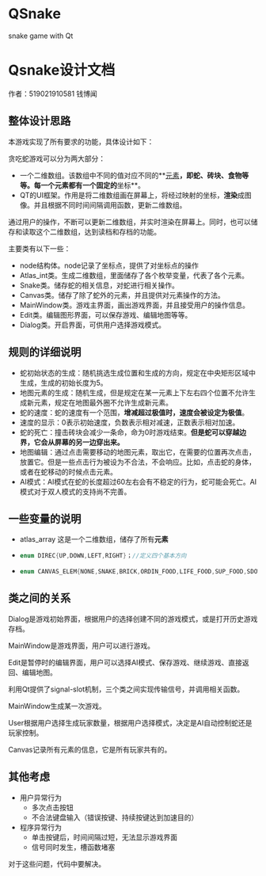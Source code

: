 # QSnake
snake game with Qt

# Qsnake设计文档

作者：519021910581 钱博闻

## 整体设计思路

本游戏实现了所有要求的功能，具体设计如下：

贪吃蛇游戏可以分为两大部分：

* 一个二维数组。该数组中不同的值对应不同的**<u>元素</u>**，即蛇、砖块、食物等等。每一个元素都有一个固定的**坐标**。
* QT的UI框架。作用是将二维数组画在屏幕上，将经过映射的坐标，**渲染**成图像。并且根据不同时间间隔调用函数，更新二维数组。

通过用户的操作，不断可以更新二维数组，并实时渲染在屏幕上。同时，也可以储存和读取这个二维数组，达到读档和存档的功能。



主要类有以下一些：

* node结构体。node记录了坐标点，提供了对坐标点的操作
* Atlas_int类。生成二维数组，里面储存了各个枚举变量，代表了各个元素。
* Snake类。储存蛇的相关信息，对蛇进行相关操作。
* Canvas类。储存了除了蛇外的元素，并且提供对元素操作的方法。
* MainWindow类。游戏主界面，画出游戏界面，并且接受用户的操作信息。
* Edit类。编辑图形界面，可以保存游戏、编辑地图等等。
* Dialog类。开启界面，可供用户选择游戏模式。



## 规则的详细说明

* 蛇初始状态的生成：随机挑选生成位置和生成的方向，规定在中央矩形区域中生成，生成的初始长度为5。
* 地图元素的生成：随机生成，但是规定在某一元素上下左右四个位置不允许生成新元素，规定在地图最外圈不允许生成新元素。
* 蛇的速度：蛇的速度有一个范围，**增减超过极值时，速度会被设定为极值**。
* 速度的显示：0表示初始速度，负数表示相对减速，正数表示相对加速。
* 蛇的死亡：撞击砖块会减少一条命，命为0时游戏结束。**但是蛇可以穿越边界，它会从屏幕的另一边穿出来。**
* 地图编辑：通过点击需要移动的地图元素，取出它，在需要的位置再次点击，放置它。但是一些点击行为被设为不合法，不会响应。比如，点击蛇的身体，或者在蛇移动的时候点击元素。
* AI模式：AI模式在蛇的长度超过60左右会有不稳定的行为，蛇可能会死亡。AI模式对于双人模式的支持尚不完善。



## 一些变量的说明

* atlas_array 这是一个二维数组，储存了所有**元素**

* ```c++
  enum DIREC{UP,DOWN,LEFT,RIGHT}；//定义四个基本方向
  ```

* ```c++
  enum CANVAS_ELEM{NONE,SNAKE,BRICK,ORDIN_FOOD,LIFE_FOOD,SUP_FOOD,SDOWN_FOOD,STRENGTH_FOOD};//定义元素
  ```

## 类之间的关系




Dialog是游戏初始界面，根据用户的选择创建不同的游戏模式，或是打开历史游戏存档。

MainWindow是游戏界面，用户可以进行游戏。

Edit是暂停时的编辑界面，用户可以选择AI模式、保存游戏、继续游戏、直接返回、编辑地图。

利用Qt提供了signal-slot机制，三个类之间实现传输信号，并调用相关函数。




MainWindow生成某一次游戏。

User根据用户选择生成玩家数量，根据用户选择模式，决定是AI自动控制蛇还是玩家控制。

Canvas记录所有元素的信息，它是所有玩家共有的。

## 其他考虑

* 用户异常行为
  * 多次点击按钮
  * 不合法键盘输入（错误按键、持续按键达到加速目的）
* 程序异常行为
  * 单击按键后，时间间隔过短，无法显示游戏界面
  * 信号同时发生，槽函数堵塞

对于这些问题，代码中要解决。
